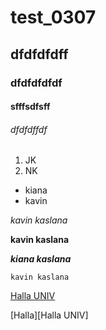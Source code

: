 # test_0307
## dfdfdfdff
### dfdfdfdfdf
#### sfffsdfsff
###### dfdfdffdf

1. JK
2. NK

- kiana
- kavin

*kavin kaslana*

**kavin kaslana**

***kiana kaslana***

`kavin kaslana`


[Halla UNIV](https://www.halla.ac.kr/mbs/kr/index.jsp)

[Halla][Halla UNIV]


